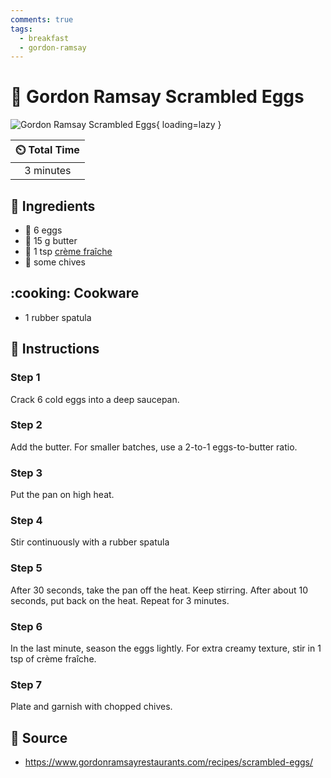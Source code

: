 ```yaml
---
comments: true
tags:
  - breakfast
  - gordon-ramsay
---
```

# :egg: Gordon Ramsay Scrambled Eggs

![Gordon Ramsay Scrambled Eggs](../assets/images/gordon-ramsay-scrambled-eggs.jpg){ loading=lazy }

| :timer_clock: Total Time |
|:-----------------------: |
| 3 minutes |

## :salt: Ingredients

- :egg: 6 eggs
- :butter: 15 g butter
- :butter: 1 tsp [crème fraîche][1]
- :herb: some chives

## :cooking: Cookware

- 1 rubber spatula

## :pencil: Instructions

### Step 1

Crack 6 cold eggs into a deep saucepan.

### Step 2

Add the butter. For smaller batches, use a 2-to-1 eggs-to-butter ratio.

### Step 3

Put the pan on high heat.

### Step 4

Stir continuously with a rubber spatula

### Step 5

After 30 seconds, take the pan off the heat. Keep stirring. After about 10 seconds, put back on the heat. Repeat for 3
minutes.

### Step 6

In the last minute, season the eggs lightly. For extra creamy texture, stir in 1 tsp of crème fraîche.

### Step 7

Plate and garnish with chopped chives.

## :link: Source

- <https://www.gordonramsayrestaurants.com/recipes/scrambled-eggs/>

[1]: <../ingredients/crème-fraîche.md>
